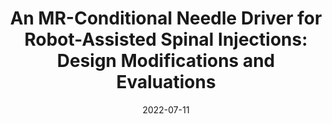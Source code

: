 ---
title: "An MR-Conditional Needle Driver for Robot-Assisted Spinal Injections: Design Modifications and Evaluations"
collection: talks
type: "Conference Presentation"
permalink: /talks/2022-07-11-talk
venue: "44th Annual International Conference of the IEEE Engineering in Medicine and Biology Society"
date: 2022-07-11
location: "Glasgow, Scotland, UK"
---